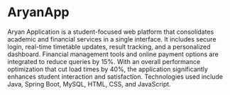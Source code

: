 # AryanApp
Aryan Application is a student-focused web platform that consolidates academic and financial services in a single interface. It includes secure login, real-time timetable updates, result tracking, and a personalized dashboard. Financial management tools and online payment options are integrated to reduce queries by 15%. With an overall performance optimization that cut load times by 40%, the application significantly enhances student interaction and satisfaction. Technologies used include Java, Spring Boot, MySQL, HTML, CSS, and JavaScript.
